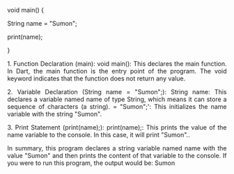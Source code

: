 void main() {

String name = "Sumon";

print(name);

}

<p align="justify">
1. Function Declaration (main):
void main(): This declares the main function. In Dart, the main function is the entry point of the program. The void keyword indicates that the function does not return any value.
</p>

<p align="justify">
2. Variable Declaration (String name = "Sumon";):
String name: This declares a variable named name of type String, which means it can store a sequence of characters (a string). = "Sumon";': This initializes the name variable with the string "Sumon".
</p>

<p align="justify">
3. Print Statement (print(name);):
print(name);: This prints the value of the name variable to the console. In this case, it will print "Sumon"..
</p>

<p align="justify">
In summary, this program declares a string variable named name with the value "Sumon" and then prints the content of that variable to the console. If you were to run this program, the output would be: Sumon
</p>

